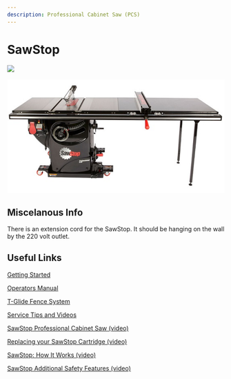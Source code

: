 ```yaml
---
description: Professional Cabinet Saw (PCS)
---
```


# SawStop

![](../.gitbook/assets/IMG\_20190827\_191948.jpg)

![](<../.gitbook/assets/professional-cabinet-saw (2) (3).jpg>)

## Miscelanous Info

There is an extension cord for the SawStop. It should be hanging on the wall by the 220 volt outlet.

## Useful Links

[Getting Started](https://drive.google.com/open?id=1uNxufF2D\_sIeUUZ9ADy\_mIctH4-KHZR4)

[Operators Manual](https://drive.google.com/open?id=16iyUeL\_b0hr7jvxnpHpZZdD4g2r0IW9j)

[T-Glide Fence System](https://drive.google.com/open?id=16iyUeL\_b0hr7jvxnpHpZZdD4g2r0IW9j)

[Service Tips and Videos](https://www.sawstop.com/support/service-tips/all-videos)

[SawStop Professional Cabinet Saw (video)](https://youtu.be/ltmL-oQn8NM)

[Replacing your SawStop Cartridge (video)](https://youtu.be/ENVYpuJu5fE)

[SawStop: How It Works (video)](https://youtu.be/T3IGPCkirdU)

[SawStop Additional Safety Features (video)](https://youtu.be/cAbZ1ze6Dbg)



